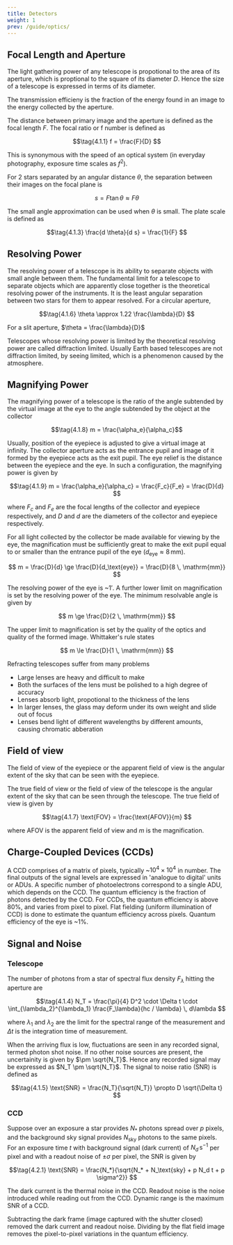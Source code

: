 ```yaml
---
title: Detectors
weight: 1
prev: /guide/optics/
---
```


## Focal Length and Aperture

The light gathering power of any telescope is propotional to the area of its aperture, which is proptional to the square of its diameter $D$. Hence the size of a telescope is expressed in terms of its diameter.

The transmission efficieny is the fraction of the energy found in an image to the energy collected by the aperture.

The distance between primary image and the aperture is defined as the focal length $F$. The focal ratio or f number is defined as

$$\tag{4.1.1} f = \frac{F}{D} $$

This is synonymous with the speed of an optical system (in everyday photography, exposure time scales as $f^2$).

For 2 stars separated by an angular distance $\theta$, the separation between their images on the focal plane is

$$\tag{4.1.2} s = F \tan \theta \approx F \theta $$

The small angle approximation can be used when $\theta$ is small. The plate scale is defined as

$$\tag{4.1.3} \frac{d \theta}{d s} = \frac{1}{F} $$

## Resolving Power

The resolving power of a telescope is its ability to separate objects with small angle between them. The fundamental limit for a telescope to separate objects which are apparently close together is the theoretical resolving power of the instruments. It is the least angular separation between two stars for them to appear resolved. For a circular aperture,

$$\tag{4.1.6} \theta \approx 1.22 \frac{\lambda}{D} $$

For a slit aperture, $\theta = \frac{\lambda}{D}$

Telescopes whose resolving power is limited by the theoretical resolving power are called diffraction limited. Usually Earth based telescopes are not diffraction limited, by seeing limited, which is a phenomenon caused by the atmosphere.

## Magnifying Power

The magnifying power of a telescope is the ratio of the angle subtended by the virtual image at the eye to the angle subtended by the object at the collector

$$\tag{4.1.8} m = \frac{\alpha_e}{\alpha_c}$$

Usually, position of the eyepiece is adjusted to give a virtual image at infinity. The collector aperture acts as the entrance pupil and image of it formed by the eyepiece acts as the exit pupil. The eye relief is the distance between the eyepiece and the eye. In such a configuration, the magnifying power is given by

$$\tag{4.1.9} m = \frac{\alpha_e}{\alpha_c} = \frac{F_c}{F_e} = \frac{D}{d} $$

where $F_c$ and $F_e$ are the focal lengths of the collector and eyepiece respectively, and $D$ and $d$ are the diameters of the collector and eyepiece respectively.

For all light collected by the collector be made available for viewing by the eye, the magnification must be sufficiently great to make the exit pupil equal to or smaller than the entrance pupil of the eye ($d_\text{eye} \approx 8 \, \mathrm{mm}$).

$$ m = \frac{D}{d} \ge \frac{D}{d_\text{eye}} = \frac{D}{8 \, \mathrm{mm}} $$

The resolving power of the eye is ~$1'$. A further lower limit on magnification is set by the resolving power of the eye. The minimum resolvable angle is given by

$$ m \ge \frac{D}{2 \, \mathrm{mm}} $$

The upper limit to magnification is set by the quality of the optics and quality of the formed image. Whittaker's rule states

$$ m \le \frac{D}{1 \, \mathrm{mm}} $$

Refracting telescopes suffer from many problems

- Large lenses are heavy and difficult to make
- Both the surfaces of the lens must be polished to a high degree of accuracy
- Lenses absorb light, propotional to the thickness of the lens
- In larger lenses, the glass may deform under its own weight and slide out of focus
- Lenses bend light of different wavelengths by different amounts, causing chromatic abberation

## Field of view

The field of view of the eyepiece or the apparent field of view is the angular extent of the sky that can be seen with the eyepiece.

The true field of view or the field of view of the telescope is the angular extent of the sky that can be seen through the telescope. The true field of view is given by

$$\tag{4.1.7} \text{FOV} = \frac{\text{AFOV}}{m} $$

where AFOV is the apparent field of view and $m$ is the magnification.

## Charge-Coupled Devices (CCDs)

A CCD comprises of a matrix of pixels, typically ~$10^4 \times 10^4$ in number. The final outputs of the signal levels are expressed in 'analogue to digital' units or ADUs. A specific number of photoelectrons correspond to a single ADU, which depends on the CCD. The quantum efficiency is the fraction of photons detected by the CCD. For CCDs, the quantum efficiency is above 80%, and varies from pixel to pixel. Flat fielding (uniform illumination of CCD) is done to estimate the quantum efficiency across pixels. Quantum efficiency of the eye is ~1%.

## Signal and Noise

### Telescope

The number of photons from a star of spectral flux density $F_\lambda$ hitting the aperture are

$$\tag{4.1.4} N_T = \frac{\pi}{4} D^2 \cdot \Delta t \cdot \int_{\lambda_2}^{\lambda_1} \frac{F_\lambda}{hc / \lambda} \, d\lambda $$

where $\lambda_1$ and $\lambda_2$ are the limit for the spectral range of the measurement and $\Delta t$ is the integration time of measurement.

When the arriving flux is low, fluctuations are seen in any recorded signal, termed photon shot noise. If no other noise sources are present, the uncertainity is given by $\pm \sqrt{N_T}$. Hence any recorded signal may be expressed as $N_T \pm \sqrt{N_T}$. The signal to noise ratio (SNR) is defined as

$$\tag{4.1.5} \text{SNR} = \frac{N_T}{\sqrt{N_T}} \propto D \sqrt{\Delta t} $$

### CCD

Suppose over an exposure a star provides $N_*$ photons spread over $p$ pixels, and the background sky signal provides $N_\text{sky}$ photons to the same pixels. For an exposure time $t$ with background signal (dark current) of $N_d \mathrm{\,s^{-1}}$ per pixel and with a readout noise of $\pm \sigma$ per pixel, the SNR is given by

$$\tag{4.2.1} \text{SNR} = \frac{N_*}{\sqrt{N_* + N_\text{sky} + p N_d t + p \sigma^2}} $$

The dark current is the thermal noise in the CCD. Readout noise is the noise introduced while reading out from the CCD. Dynamic range is the maximum SNR of a CCD.

Subtracting the dark frame (image captured with the shutter closed) removed the dark current and readout noise. Dividing by the flat field image removes the pixel-to-pixel variations in the quantum efficiency.
